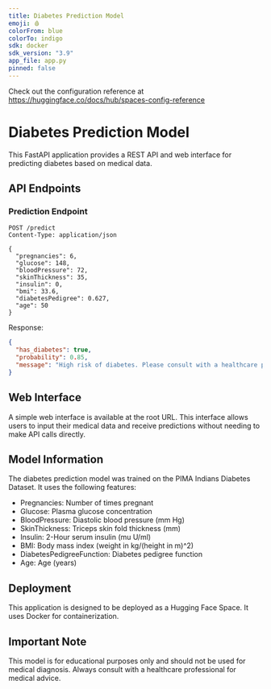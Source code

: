 ```yaml
---
title: Diabetes Prediction Model
emoji: 🩸
colorFrom: blue
colorTo: indigo
sdk: docker
sdk_version: "3.9"
app_file: app.py
pinned: false
---
```


Check out the configuration reference at https://huggingface.co/docs/hub/spaces-config-reference

# Diabetes Prediction Model

This FastAPI application provides a REST API and web interface for predicting diabetes based on medical data.

## API Endpoints

### Prediction Endpoint

```http
POST /predict
Content-Type: application/json

{
  "pregnancies": 6,
  "glucose": 148,
  "bloodPressure": 72,
  "skinThickness": 35,
  "insulin": 0,
  "bmi": 33.6,
  "diabetesPedigree": 0.627,
  "age": 50
}
```

Response:
```json
{
  "has_diabetes": true,
  "probability": 0.85,
  "message": "High risk of diabetes. Please consult with a healthcare professional."
}
```

## Web Interface

A simple web interface is available at the root URL. This interface allows users to input their medical data and receive predictions without needing to make API calls directly.

## Model Information

The diabetes prediction model was trained on the PIMA Indians Diabetes Dataset. It uses the following features:

- Pregnancies: Number of times pregnant
- Glucose: Plasma glucose concentration
- BloodPressure: Diastolic blood pressure (mm Hg)
- SkinThickness: Triceps skin fold thickness (mm)
- Insulin: 2-Hour serum insulin (mu U/ml)
- BMI: Body mass index (weight in kg/(height in m)^2)
- DiabetesPedigreeFunction: Diabetes pedigree function
- Age: Age (years)

## Deployment

This application is designed to be deployed as a Hugging Face Space. It uses Docker for containerization.

## Important Note

This model is for educational purposes only and should not be used for medical diagnosis. Always consult with a healthcare professional for medical advice. 
